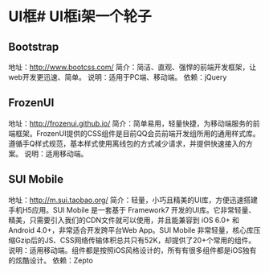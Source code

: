 # UI框# UI框i架一个轮子

## Bootstrap
地址：http://www.bootcss.com/
简介：简洁、直观、强悍的前端开发框架，让web开发更迅速、简单。
说明：适用于PC端、移动端。
依赖：jQuery

## FrozenUI
地址：http://frozenui.github.io/
简介：简单易用，轻量快捷，为移动端服务的前端框架。FrozenUI提供的CSS组件是目前QQ会员前端开发组所用的通用样式库。遵循手Q样式规范，基本样式使用离线包的方式减少请求，并提供快速接入的方案。
说明：适用移动端。

## SUI Mobile
地址：http://m.sui.taobao.org/
简介：轻量，小巧且精美的UI库，方便迅速搭建手机H5应用。SUI Mobile 是一套基于 Framework7 开发的UI库。它非常轻量、精美，只需要引入我们的CDN文件就可以使用，并且能兼容到 iOS 6.0+ 和 Android 4.0+，非常适合开发跨平台Web App。SUI Mobile 非常轻量，核心库压缩Gzip后的JS、CSS网络传输体积总共只有52K，却提供了20+个常用的组件。
说明：适用移动端。组件都是按照iOS风格设计的，所有有很多组件都是iOS独有的炫酷设计。
依赖：Zepto